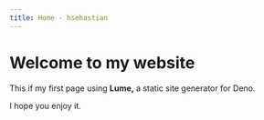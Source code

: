 ```yaml
---
title: Home - hsehastian
---
```


# Welcome to my website

This if my first page using **Lume,**
a static site generator for Deno.

I hope you enjoy it.
